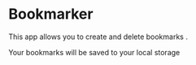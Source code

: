 # Bookmarker
This app allows you to create and delete bookmarks .

Your bookmarks will be saved to your local storage

